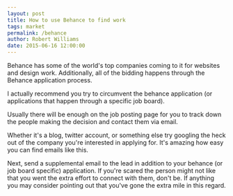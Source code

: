 ```yaml
---
layout: post
title: How to use Behance to find work
tags: market
permalink: /behance
author: Robert Williams
date: 2015-06-16 12:00:00
---
```


Behance has some of the world's top companies coming to it for websites and design work. Additionally, all of the bidding happens through the Behance application process.  

I actually recommend you try to circumvent the behance application (or applications that happen through a specific job board). 

Usually there will be enough on the job posting page for you to track down the people making the decision and contact them via email. 

Whether it's a blog, twitter account, or something else try googling the heck out of the company you're interested in applying for. It's amazing how easy you can find emails like this. 

Next, send a supplemental email to the lead in addition to your behance (or job board specific) application. If you're scared the person might not like that you went the extra effort to connect with them, don't be. If anything you may consider pointing out that you've gone the extra mile in this regard.